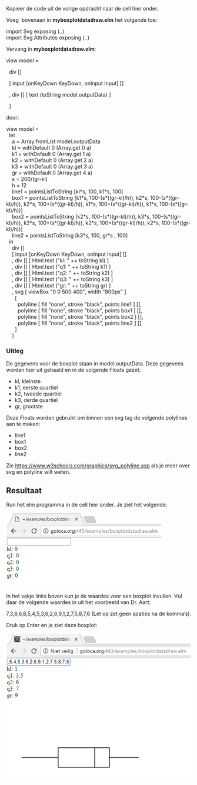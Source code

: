 
<p>Kopieer de code uit de vorige opdracht naar de cell hier onder.</p>

<p>Voeg&nbsp; bovenaan in <strong>myboxplotdatadraw.elm</strong> het volgende toe:</p>


<p>import Svg exposing (..)<br/>import Svg.Attributes exposing (..)</p>

<p>Vervang in <strong>myboxplotdatadraw.elm</strong>:</p>

<p>view model =</p>

<p>&nbsp; div []</p>

<p>&nbsp; [ input [onKeyDown KeyDown, onInput Input] []</p>

<p>&nbsp; , div [] [ text (toString model.outputData) ]</p>

<p>&nbsp; ]</p>

<p>door:</p>

<p>view model =<br />
&nbsp; let<br />
&nbsp; &nbsp; a = Array.fromList model.outputData<br />
&nbsp; &nbsp; kl = withDefault 0 (Array.get 0 a)<br />
&nbsp; &nbsp; k1 = withDefault 0 (Array.get 1 a)<br />
&nbsp; &nbsp; k2 = withDefault 0 (Array.get 2 a)<br />
&nbsp; &nbsp; k3 = withDefault 0 (Array.get 3 a)<br />
&nbsp; &nbsp; gr = withDefault 0 (Array.get 4 a)<br />
&nbsp; &nbsp; s = 200/(gr-kl)<br />
&nbsp; &nbsp; h = 12<br />
&nbsp; &nbsp; line1 = pointsListToString [kl&#42;s, 100, k1&#42;s, 100]<br />
&nbsp; &nbsp; box1 = pointsListToString [k1&#42;s, 100-(s&#42;((gr-kl)/h)), k2&#42;s, 100-(s&#42;((gr-kl)/h)), k2&#42;s, 100+(s&#42;((gr-kl)/h)), k1&#42;s, 100+(s&#42;((gr-kl)/h)), k1&#42;s, 100-(s&#42;((gr-kl)/h))]<br />
&nbsp; &nbsp; box2 = pointsListToString [k2&#42;s, 100-(s&#42;((gr-kl)/h)), k3&#42;s, 100-(s*((gr-kl)/h)), k3&#42;s, 100+(s&#42;((gr-kl)/h)), k2&#42;s, 100+(s&#42;((gr-kl)/h)), k2&#42;s, 100-(s&#42;((gr-kl)/h))]<br />
&nbsp; &nbsp; line2 = pointsListToString [k3&#42;s, 100, gr&#42;s , 100]<br />
&nbsp; in<br />
&nbsp; &nbsp; div []&nbsp;<br />
&nbsp; &nbsp; [ input [onKeyDown KeyDown, onInput Input] []<br />
&nbsp; &nbsp; , div [] [ Html.text (&quot;kl: &quot; ++ toString kl) ]<br />
&nbsp; &nbsp; , div [] [ Html.text (&quot;q1: &quot; ++ toString k1) ]<br />
&nbsp; &nbsp; , div [] [ Html.text (&quot;q2: &quot; ++ toString k2) ]<br />
&nbsp; &nbsp; , div [] [ Html.text (&quot;q3: &quot; ++ toString k3) ]<br />
&nbsp; &nbsp; , div [] [ Html.text (&quot;gr: &quot; ++ toString gr) ]<br />
&nbsp; &nbsp; , svg [ viewBox &quot;0 0 500 400&quot;, width &quot;800px&quot; ]<br />
&nbsp; &nbsp; &nbsp; [&nbsp;<br />
&nbsp; &nbsp; &nbsp; &nbsp; polyline [ fill &quot;none&quot;, stroke &quot;black&quot;, points line1 ] [],<br />
&nbsp; &nbsp; &nbsp; &nbsp; polyline [ fill &quot;none&quot;, stroke &quot;black&quot;, points box1 ] [],<br />
&nbsp; &nbsp; &nbsp; &nbsp; polyline [ fill &quot;none&quot;, stroke &quot;black&quot;, points box2 ] [],<br />
&nbsp; &nbsp; &nbsp; &nbsp; polyline [ fill &quot;none&quot;, stroke &quot;black&quot;, points line2 ] []<br />
&nbsp; &nbsp; &nbsp; ]<br />
&nbsp; &nbsp; ]</p>
<h3>Uitleg</h3>

<p>De gegevens voor de boxplot staan in model.outputData. Deze gegevens worden hier uit gehaald en in de volgende Floats gezet:</p>

<ul>
	<li>kl, kleinste</li>
	<li>k1, eerste quartiel</li>
	<li>k2, tweede quartiel</li>
	<li>k3, derde quartiel</li>
	<li>gr, grootste</li>
</ul>

<p>Deze Floats worden gebruikt om binnen een svg tag de volgende polylines aan te maken:</p>

<ul>
	<li>line1</li>
	<li>box1</li>
	<li>box2</li>
	<li>line2</li>
</ul>

<p>Zie <a href="https://www.w3schools.com/graphics/svg_polyline.asp">https://www.w3schools.com/graphics/svg_polyline.asp</a> als je meer over svg en polyline wilt weten.</p>

<h2>Resultaat</h2>
Run het elm programma in de cell hier onder. Je ziet het volgende:


![](elmex1.1.png)

In het vakje links boven kun je de waardes voor een boxplot invullen. Vul daar de volgende waardes in uit het voorbeeld van Dr. Aart:

7,3,8,6,8,5,4,5,3,6,2,6,9,1,2,7,5,8,7,6 (Let op zet geen spaties na de komma’s).

Druk op Enter en je ziet deze boxplot:

![elmex1.2.png](elmex1.2.png)





```elm

```
